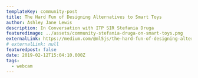 ```yaml
---
templateKey: community-post
title: The Hard Fun of Designing Alternatives to Smart Toys
author: Ashley Jane Lewis
description: In Conversation with ITP SIR Stefania Druga
featuredimage: ../assets/community-stefania-druga-on-smart-toys.png
externalLink: https://medium.com/@ml5js/the-hard-fun-of-designing-alternatives-to-smart-toys-dd72da1c6de8
# externalLink: null
featuredpost: false
date: 2019-02-12T15:04:10.000Z
tags:
  - webcam
---
```

